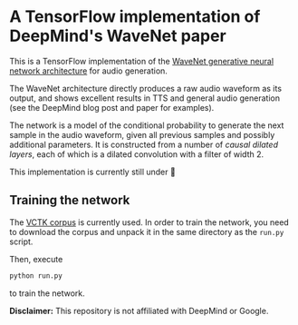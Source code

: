# A TensorFlow implementation of DeepMind's WaveNet paper

This is a TensorFlow implementation of the [WaveNet generative neural
network architecture](https://deepmind.com/blog/wavenet-generative-model-raw-audio/) for audio generation.

The WaveNet architecture directly produces a raw audio waveform as its output,
and shows excellent results in TTS and general audio generation (see the
DeepMind blog post and paper for examples).

The network is a model of the conditional probability to generate the next
sample in the audio waveform, given all previous samples and possibly
additional parameters.
It is constructed from a number of *causal dilated layers*, each of which is a
dilated convolution with a filter of width 2.

This implementation is currently still under :construction:

## Training the network

The [VCTK corpus](http://homepages.inf.ed.ac.uk/jyamagis/page3/page58/page58.html) is currently used.
In order to train the network, you need to download the corpus and unpack it in the same directory as the `run.py` script.

Then, execute
```python
python run.py
```
to train the network.

**Disclaimer:** This repository is not affiliated with DeepMind or Google.

